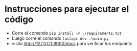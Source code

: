 # Instrucciones para ejecutar el código

* Corre el comando `pip install -r .\requirements.txt`
* Luego corre el comando `fastapi dev .\main.py`
* visita  http://127.0.0.1:8000/docs para verificar los endpoints

